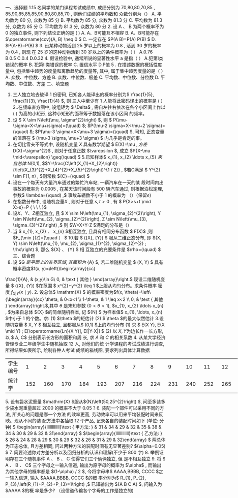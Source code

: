 一、选择题
 1.15  名同学的某门课程考试成绩中, 成绩分别为  70,80,80,70,85 ,  85,90,85,85,85,90,80,80,85,70 , 则他们成绩的平均数和 众数分别为（）
 A. 平均数为 80 分, 众数为 85 分
 B. 平均数为 85 分, 众数为  81.3  分
 C. 平均数为  81.3  分, 众数为 85 分
 D. 平均数为  81.3  分, 众数为 80 分
 2. 设  A 、 B  为两个概率不为 0 的独立事件, 则下列结论正确的是 ( )
 A. A、B可能互不相容
 B. A、B可能存在  $\operatorname{cov}(A, B) \neq 0 $
 C. 一定存在  $P(A B)=P(A) P(B) $
 D.  $P(A-B)=P(B) $
 3. 设某种动物活到 25 岁以上的概率为  0.8 , 活到 30 岁的概率为  0.4 , 则现 在 25 岁的这种动物活到 30 岁以上的条件概率为（    ）
 A.0.76     
 B.0.5 
 C.0.4 
 D.0.32 
 4. 假设检验中, 通常所说的显著性水平  a  是指（   ）
 A.犯第I类错误的概率
 B. 犯第II类错误的概率
 C. 置信水平
 D.P值
 5 . 在描述数据的概括性度量中, 包括集中趋势的度量和离散趋势的度量等, 其中, 属于集中趋势度量的是（    ）
 A. 众数、中位数、方差
 B. 众数、中位数、极差
 C. 平均数、中位数、分位数
 D. 平均数、中位数、方差
 二、填空题
 1. 三人独立地去破译 1 份密码, 已知各人能译出的概率分别为$  \frac{1}{5}, \frac{1}{3}, \frac{1}{4} $, 则 三人中至少有 1 人能将此密码译出的概率是 (     ）
 2..在频率直方图中, 设组矩为 $ \Delta$ , 需自左往右依次在各个小区间上作以 (   ) 为高的小矩形, 这种小矩形的面积等于数据落在该小区间 的频率。
 3. 设 $ X \sim N\left(\mu, \sigma^{2}\right) $, 则 $ P(\mu-\sigma<X<\mu+\sigma)=(\quad) $; $P(\mu-2 \sigma<X<\mu+2 \sigma)=(\quad) $;  $P(\mu-3 \sigma<X<\mu+3 \sigma)=(\quad) $, 可知, 正态变量的值落在 $ (\mu-3 \sigma, \mu+3 \sigma) $ 内几乎是肯定的事。
 4. 在切比雪夫不等式中, 设随机变量  $X$  具有数学期望 $ E(X)=\mu $, 方差$  D(X)=\sigma^{2}$ , 则对于任意正数  $\varepsilon $, 成立  $P\{X-\mu \mid<\varepsilon\} \geq(\quad) $
 5.已知样本$  x_{1}, x_{2} \ldots x_{5}  $来自总体$  N(0,1), $$Y=\frac{C\left(X_{1}+X_{2}\right)}{\left(X_{3}^{2}+X_{4}^{2}+X_{5}^{2}\right)^{1 / 2}} , $若C满足 $ Y^{2} \sim F(1, n) , $则常数 ${C}=(\quad) $
 6. 设在一个每天有大量汽车通过的繁忙汽车站, 一辆汽车在一天的某 段时间内出事故的概率为  0.0005 , 在某天该时间段有 500 辆汽车通过, 则根据泊松定理, 参数$  \lambda=(\quad) ,$ 事故车辆数不小于 1 的概率为 （）（保留$e$)
 7. 在指数分布中, 设随机变量${X}$ , 则对于任意 ${s}, {t}>{0}$ , 有 $ P\{X>s+t \mid X>s\}=P 
\{ \ \ \ \}$
 8. 设$X、Y、Z$相互独立, 且 $ X \sim N\left(\mu_{1}, \sigma_{2}^{2}\right), Y \sim N\left(\mu_{2}, \sigma_{2}^{2}\right), Z \sim N\left(\mu_{3}, \sigma_{3}^{2}\right) ,$ 则  $W=X+Y-Z  $满足的分布是（）
 9. 当 $ x_{1}, x_{2} 、 x_{n}  $相互独立, 且具有相同分布函数 $ F(X)$ ,则  $F_{\min }(Z)=(\quad ） $
 10.若 $ ({X}, {Y}) $ 服从二维正态分布, 即  $(X, Y) \sim N\left(\mu_{1}, \mu_{2}, \sigma_{1}^{2}, \sigma_{2}^{2} ; \rho\right) $, 那么 ${X} 、 {Y} $ 相 互独立的充要条件是  $\rho=(\quad) $
 三、综合题
 1. 设  $G  $是平面上的有界区域, 其面积为$  {A} $, 若二维随机变量 $ (X, Y) $ 具有概率密度$f(x, y)=\left\{\begin{array}{cc}

\frac{1}{A}, & (x,y)\in G\\
0, & \text { 其他 }
\end{array}\right.$
 现设二维随机变量 $ ({X}, {Y})  $在范围 $ x^{2}+y^{2} \leq 1  $上服从均匀分布。求条件概率 密度  $f_{X|Y}( x \mid y)$.
 2. 设总体$  \mathrm{X} $ 的概率密度为$f(x, \theta)=\left\{\begin{array}{cc}
\theta, & 0<x<1 \\
1-\theta, & 1 \leq x<2 \\
0, & \text { 其他 }
\end{array}\right.$,其中  $\theta$  是末知参数  $(0<\theta<1)$, $x_{1}, x_{2} \ldots x_{n} , $为来自总体  ${X}  $的简单随机样本, 记  ${N} $ 为样本值$ x_{1}, \ldots, x_{n}  $中小于 1 的个数。求:
 (1)  $\theta  $的矩估计
 (2) $ \theta $的最大似然估计
 3.设随机变量 $ X, Y $ 相互独立, 且都服从$  (0,1)  $上的均匀分布
 (1) 求 $ E(X Y), E(X \mid Y) ; E[\operatorname{Ln}(X Y)], E[|Y-X|] $
 (2) 以  $X,Y$为边长作一长方形, 以 $ A, C$  分别表示长方形的面积和周 长, 求  $A$ 和 $C$ 的相关系数
 4. 从某大学经济管理专业二年级学生中随机抽取 12 人, 对他们的统 计学课程的考试成绩进行调查, 所得结果如表所示, 绘制各种人考试 成绩的箱线图, 要求列出具体计算数据
 <table data-lake-id="rVPVV" id="rVPVV" width-mode="contain" class="lake-table" style="width: 731px"><colgroup><col width="56"><col width="56"><col width="56"><col width="56"><col width="56"><col width="56"><col width="56"><col width="56"><col width="56"><col width="56"><col width="56"><col width="56"><col width="59"></colgroup><tbody><tr data-lake-id="u308eae0d" id="u308eae0d"><td data-lake-id="uce8d848f" id="uce8d848f">学生编号
 </td><td data-lake-id="u4213dd3d" id="u4213dd3d">1
 </td><td data-lake-id="u36382941" id="u36382941">2
 </td><td data-lake-id="uc0143cc1" id="uc0143cc1">3
 </td><td data-lake-id="u7f5f4a1e" id="u7f5f4a1e">4
 </td><td data-lake-id="u5c89d655" id="u5c89d655">5
 </td><td data-lake-id="u7cb3b82b" id="u7cb3b82b">6
 </td><td data-lake-id="u52733002" id="u52733002">7
 </td><td data-lake-id="ue89997cd" id="ue89997cd">8
 </td><td data-lake-id="u4e57826e" id="u4e57826e">9
 </td><td data-lake-id="u501e3852" id="u501e3852">10
 </td><td data-lake-id="u1475a652" id="u1475a652">11
 </td><td data-lake-id="u4c78d8e3" id="u4c78d8e3">12
 </td></tr><tr data-lake-id="ufb117bb2" id="ufb117bb2"><td data-lake-id="u6eeeee09" id="u6eeeee09">统计学
 </td><td data-lake-id="u757b1ff7" id="u757b1ff7">152
 </td><td data-lake-id="uf6a94214" id="uf6a94214">160
 </td><td data-lake-id="u8ce14bab" id="u8ce14bab">170
 </td><td data-lake-id="u0b26999f" id="u0b26999f">184
 </td><td data-lake-id="ua16e34dd" id="ua16e34dd">193
 </td><td data-lake-id="ud0786fc2" id="ud0786fc2">207
 </td><td data-lake-id="u4173efeb" id="u4173efeb">216
 </td><td data-lake-id="uff1abf94" id="uff1abf94">224
 </td><td data-lake-id="ue04c4e30" id="ue04c4e30">231
 </td><td data-lake-id="u3aaab721" id="u3aaab721">240
 </td><td data-lake-id="ub9ff75a6" id="ub9ff75a6">252
 </td><td data-lake-id="u9cf2bd1d" id="u9cf2bd1d">265
 </td></tr></tbody></table>5. 设有袋水泥重量  $\mathrm{X}  $服从${N}\left(50,25^{2}\right) $, 问至多装多少袋水泥重量超过 2000 的概率不大于 0.05 ?
 6. 装配一个部件可以采用不同的方法, 所关心的问题是哪一个方法 的效率更高, 劳动效率可以用来平均装配时间来反映。现从不同的装 配方法中各抽取 12 个产品, 记录各自的装配时间如下 (单位: 分钟)
 $ \begin{array}{llllllllllll}\text { 甲方法: } & 31 & 34 & 29 & 32 & 35 & 38 & 34 & 30 & 29 & 32 & 31\end{array} 
 $
 $\begin{array}{llllllllllll}\text { 乙方法: } & 26 & 24 & 28 & 29 & 30 & 29 & 32 & 26 & 31 & 29 & 32\end{array} $
 两总体为正态总体, 且方差相同, 问过两种方法的装配时间有无显著差别?  $(\alpha=0.05) $
 7. 简要论述你对方差分析以及回归分析的认识和理解(不少于 800 字)
 8. 举例证明存在三个随机事件  A 、 B 、 C  使得它们三个俩俩独立, 但 是不相互独立
 9. 将 $ A 、 B 、 C$  三个字母之一输入信道, 输出为原字母的概率为  $\alpha$ , 而输出为其他字母的概率都是  $(1-\alpha) / 2 $, 今将字母串$ AAAA,BBBB, CCCC $之一输入信道, 输入 $AAAA,BBBB, CCCC $的概 率分别为$  R_{1}, P_{2}, P_{3},\left(R_{1}+P_{2}+P_{3}=1\right) ,$ 已知输出为 ${A B C A} $, 问输入为 $AAAA $的概 率是多少? （设信道传输各个字母的工作是独立的)
 